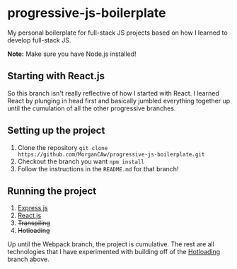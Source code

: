# progressive-js-boilerplate
My personal boilerplate for full-stack JS projects based on how I learned to
develop full-stack JS.

**Note:** Make sure you have Node.js installed!

## Starting with React.js
So this branch isn't really reflective of how I started with React. I learned
React by plunging in head first and basically jumbled everything together up
until the cumulation of all the other progressive branches.

## Setting up the project
1. Clone the repository
`git clone https://github.com/MorganCAw/progressive-js-boilerplate.git`
2. Checkout the branch you want `npm install`
3. Follow the instructions in the `README.md` for that branch!

## Running the project
1. [Express.js](https://github.com/MorganCAw/progressive-js-boilerplate/tree/expressjs)
2. [React.js](https://github.com/MorganCAw/progressive-js-boilerplate/tree/reactjs)
3. ~~Transpiling~~
4. ~~Hotloading~~

Up until the Webpack branch, the project is cumulative. The rest are all technologies that I have experimented with building off of the [Hotloading](#) branch above.